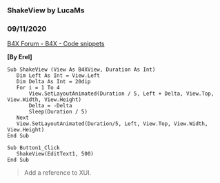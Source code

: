 ###  ShakeView by LucaMs
### 09/11/2020
[B4X Forum - B4X - Code snippets](https://www.b4x.com/android/forum/threads/122182/)

**[By Erel]**  
  

```B4X
Sub ShakeView (View As B4XView, Duration As Int)  
   Dim Left As Int = View.Left  
   Dim Delta As Int = 20dip  
   For i = 1 To 4  
       View.SetLayoutAnimated(Duration / 5, Left + Delta, View.Top, View.Width, View.Height)  
       Delta = -Delta  
       Sleep(Duration / 5)  
   Next  
   View.SetLayoutAnimated(Duration/5, Left, View.Top, View.Width, View.Height)  
End Sub
```

  
  

```B4X
Sub Button1_Click  
   ShakeView(EditText1, 500)  
End Sub
```

  
  
> Add a reference to XUI.